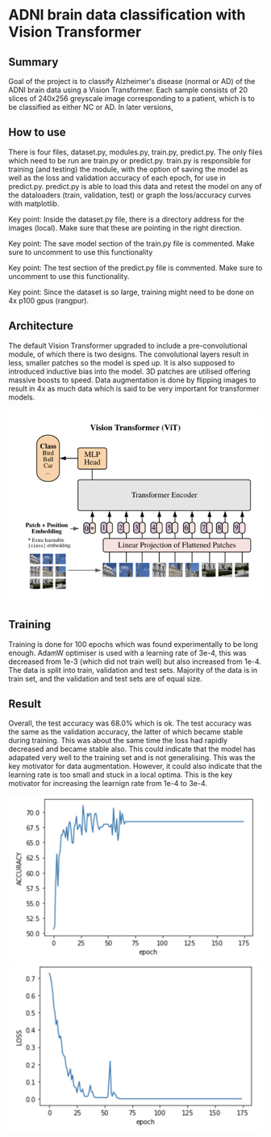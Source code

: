 # ADNI brain data classification with Vision Transformer

## Summary

Goal of the project is to classify Alzheimer's disease (normal or AD) of the ADNI 
brain data using a Vision Transformer. Each sample consists of 20 slices of 240x256 
greyscale image corresponding to a patient, which is to be classified as either NC 
or AD. In later versions, 

## How to use

There is four files, dataset.py, modules.py, train.py, predict.py. The only files which
need to be run are train.py or predict.py. train.py is responsible for training (and 
testing) the module, with the option of saving the model as well as the loss and 
validation accuracy of each epoch, for use in predict.py. predict.py is able to load 
this data and retest the model on any of the dataloaders (train, validation, test) or 
graph the loss/accuracy curves with matplotlib.

Key point: Inside the dataset.py file, there is a directory address for the images 
(local). Make sure that these are pointing in the right direction. 

Key point: The save model section of the train.py file is commented. Make sure to
uncomment to use this functionality

Key point: The test section of the predict.py file is commented. Make sure to uncomment
to use this functionality.

Key point: Since the dataset is so large, training might need to be done on 4x p100 gpus
(rangpur).

## Architecture

The default Vision Transformer upgraded to include a pre-convolutional module, of 
which there is two designs. The convolutional layers result in less, smaller patches 
so the model is sped up. It is also supposed to introduced inductive bias into the 
model. 3D patches are utilised offering massive boosts to speed. Data augmentation is 
done by flipping images to result in 4x as much data which is said to be very important 
for transformer models.

![Basic Transformer Model](extra/ViT.png)

## Training

Training is done for 100 epochs which was found experimentally to be long enough. 
AdamW optimiser is used with a learning rate of 3e-4, this was decreased from 1e-3 
(which did not train well) but also increased from 1e-4. The data is split into train, 
validation and test sets. Majority of the data is in train set, and the validation and
test sets are of equal size.

## Result

Overall, the test accuracy was 68.0% which is ok. The test accuracy was
the same as the validation accuracy, the latter of which became stable during training. 
This was about the same time the loss had rapidly decreased and became stable also. 
This could indicate that the model has adapated very well to the training set and is 
not generalising. This was the key motivator for data augmentation. However, it could 
also indicate that the learning rate is too small and stuck in a local optima. This 
is the key motivator for increasing the learnign rate from 1e-4 to 3e-4.

![Validation accuracy and epoch](extra/acc.png)
![Loss and epoch](extra/loss.png)